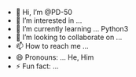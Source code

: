 - 👋 Hi, I’m @PD-50
- 👀 I’m interested in ...
- 🌱 I’m currently learning ... Python3
- 💞️ I’m looking to collaborate on ...
- 📫 How to reach me ...
- 😄 Pronouns: ... He, Him
- ⚡ Fun fact: ...

<!---
PD-50/PD-50 is a ✨ special ✨ repository because its `README.md` (this file) appears on your GitHub profile.
You can click the Preview link to take a look at your changes.
--->
